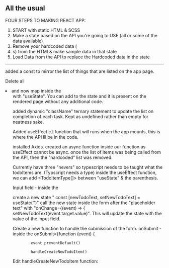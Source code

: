 ## All the usual

FOUR STEPS TO MAKING REACT APP:

1. START with static HTML & SCSS
2. Make a state based on the API you're going to USE (all or some of the data available)
3. Remove your hardcoded data (<li>s) from the HTML& make sample data in that state
4. Load Data from the API to replace the Hardcoded data in the state

---

added a const to mirror the list of things that are listed on the app page.

Delete all <li> and now map inside the <ul> with "useState". You can add to the state and it is present on the rendered page without any additional code.

added dynamic "className" ternary statement to update the list on completion of each task. Kept as undefined rather than empty for neatness sake.

Added useEffect c.l function that will runs when the app mounts, this is where the API ill be in the code.

installed Axios.
created an async function inside our function as useEffect cannot be async.
once the list of items was being called from the API, then the "hardcoded" list was removed.

Currently have three "nevers" so typescript needs to be taught what the todoItems are. (Typscript needs a type)
inside the useEffect function, we can add <TodoItemType[]> between "useState" & the parenthesis.

<!-- Presumably we are going to post changes to the API next.
Post additional tasks to the client
Update tasks on the client when completed.
 -->

Input field - inside the <form>
create a new state " const [newTodoText, setNewTodoText] = useState('')"
call the new state inside the form after the "placeholder text" with "onChange={(event) => {
setNewTodoText(event.target.value)".
This will update the state with the value of the input field.

Create a new function to handle the submission of the form.
onSubmit - inside the <form>
onSubmit={function (event) {

<!-- please don't do anything unless I tell you to -->

            event.preventDefault()

<!-- these are split which allows the first event simple input to  occur and then it's acted upton in the function below, which is going to have more code in it. -->

            handleCreateNewTodoItem()

Edit handleCreateNewTodoItem function:
